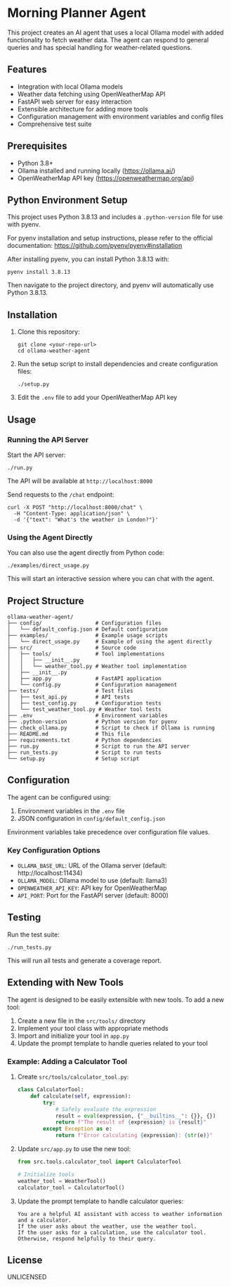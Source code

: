 # Morning Planner Agent

This project creates an AI agent that uses a local Ollama model with added functionality to fetch weather data. The agent can respond to general queries and has special handling for weather-related questions.

## Features

- Integration with local Ollama models
- Weather data fetching using OpenWeatherMap API
- FastAPI web server for easy interaction
- Extensible architecture for adding more tools
- Configuration management with environment variables and config files
- Comprehensive test suite

## Prerequisites

- Python 3.8+
- Ollama installed and running locally (https://ollama.ai/)
- OpenWeatherMap API key (https://openweathermap.org/api)

## Python Environment Setup

This project uses Python 3.8.13 and includes a `.python-version` file for use with pyenv.

For pyenv installation and setup instructions, please refer to the official documentation:
https://github.com/pyenv/pyenv#installation

After installing pyenv, you can install Python 3.8.13 with:
```
pyenv install 3.8.13
```

Then navigate to the project directory, and pyenv will automatically use Python 3.8.13.

## Installation

1. Clone this repository:
   ```
   git clone <your-repo-url>
   cd ollama-weather-agent
   ```

2. Run the setup script to install dependencies and create configuration files:
   ```
   ./setup.py
   ```

3. Edit the `.env` file to add your OpenWeatherMap API key

## Usage

### Running the API Server

Start the API server:
```
./run.py
```

The API will be available at `http://localhost:8000`

Send requests to the `/chat` endpoint:
```
curl -X POST "http://localhost:8000/chat" \
  -H "Content-Type: application/json" \
  -d '{"text": "What's the weather in London?"}'
```

### Using the Agent Directly

You can also use the agent directly from Python code:
```
./examples/direct_usage.py
```

This will start an interactive session where you can chat with the agent.

## Project Structure

```
ollama-weather-agent/
├── config/                 # Configuration files
│   └── default_config.json # Default configuration
├── examples/               # Example usage scripts
│   └── direct_usage.py     # Example of using the agent directly
├── src/                    # Source code
│   ├── tools/              # Tool implementations
│   │   ├── __init__.py
│   │   └── weather_tool.py # Weather tool implementation
│   ├── __init__.py
│   ├── app.py              # FastAPI application
│   └── config.py           # Configuration management
├── tests/                  # Test files
│   ├── test_api.py         # API tests
│   ├── test_config.py      # Configuration tests
│   └── test_weather_tool.py # Weather tool tests
├── .env                    # Environment variables
├── .python-version         # Python version for pyenv
├── check_ollama.py         # Script to check if Ollama is running
├── README.md               # This file
├── requirements.txt        # Python dependencies
├── run.py                  # Script to run the API server
├── run_tests.py            # Script to run tests
└── setup.py                # Setup script
```

## Configuration

The agent can be configured using:

1. Environment variables in the `.env` file
2. JSON configuration in `config/default_config.json`

Environment variables take precedence over configuration file values.

### Key Configuration Options

- `OLLAMA_BASE_URL`: URL of the Ollama server (default: http://localhost:11434)
- `OLLAMA_MODEL`: Ollama model to use (default: llama3)
- `OPENWEATHER_API_KEY`: API key for OpenWeatherMap
- `API_PORT`: Port for the FastAPI server (default: 8000)

## Testing

Run the test suite:
```
./run_tests.py
```

This will run all tests and generate a coverage report.

## Extending with New Tools

The agent is designed to be easily extensible with new tools. To add a new tool:

1. Create a new file in the `src/tools/` directory
2. Implement your tool class with appropriate methods
3. Import and initialize your tool in `app.py`
4. Update the prompt template to handle queries related to your tool

### Example: Adding a Calculator Tool

1. Create `src/tools/calculator_tool.py`:
   ```python
   class CalculatorTool:
       def calculate(self, expression):
           try:
               # Safely evaluate the expression
               result = eval(expression, {"__builtins__": {}}, {})
               return f"The result of {expression} is {result}"
           except Exception as e:
               return f"Error calculating {expression}: {str(e)}"
   ```

2. Update `src/app.py` to use the new tool:
   ```python
   from src.tools.calculator_tool import CalculatorTool
   
   # Initialize tools
   weather_tool = WeatherTool()
   calculator_tool = CalculatorTool()
   ```

3. Update the prompt template to handle calculator queries:
   ```
   You are a helpful AI assistant with access to weather information and a calculator.
   If the user asks about the weather, use the weather tool.
   If the user asks for a calculation, use the calculator tool.
   Otherwise, respond helpfully to their query.
   ```

## License

UNLICENSED
